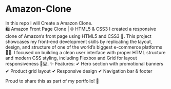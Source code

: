 # Amazon-Clone
In this repo I will Create a Amazon Clone.
<br>
🛍 Amazon Front Page Clone | 🌐 HTML5 & CSS3
I created a responsive clone of Amazon’s front page using HTML5 and CSS3 🎨. This project showcases my front-end development skills by replicating the layout, design, and structure of one of the world’s biggest e-commerce platforms 🧑‍💻. I focused on building a clean user interface with proper HTML structure and modern CSS styling, including Flexbox and Grid for layout responsiveness 📱💻.
✨ Features:
✔ Hero section with promotional banners
✔ Product grid layout
✔ Responsive design
✔ Navigation bar & footer

Proud to share this as part of my portfolio! 🙌
